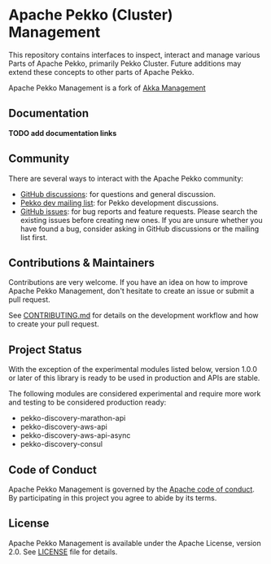 # Apache Pekko (Cluster) Management

This repository contains interfaces to inspect, interact and manage various Parts of Apache Pekko, primarily Pekko Cluster.
Future additions may extend these concepts to other parts of Apache Pekko.

Apache Pekko Management is a fork of [Akka Management](https://github.com/akka/akka-management)



Documentation
-------------

**TODO add documentation links**

Community
---------

There are several ways to interact with the Apache Pekko community:

- [GitHub discussions](https://github.com/apache/incubator-pekko-management/discussions): for questions and general discussion.
- [Pekko dev mailing list](https://lists.apache.org/list.html?dev@pekko.apache.org): for Pekko development discussions.
- [GitHub issues](https://github.com/apache/incubator-pekko-management/issues): for bug reports and feature requests. Please search the existing issues before creating new ones. If you are unsure whether you have found a bug, consider asking in GitHub discussions or the mailing list first.

Contributions & Maintainers
---------------------------

Contributions are very welcome. If you have an idea on how to improve Apache Pekko Management, don't hesitate to create an issue or submit a pull request.

See [CONTRIBUTING.md](https://github.com/apache/incubator-pekko-management/blob/main/CONTRIBUTING.md) for details on the development workflow and how to create your pull request.

Project Status
--------------

With the exception of the experimental modules listed below, version 1.0.0 or later of this library
is ready to be used in production and APIs are stable.

The following modules are considered experimental and require more work and testing to be considered production ready:

* pekko-discovery-marathon-api
* pekko-discovery-aws-api
* pekko-discovery-aws-api-async
* pekko-discovery-consul

Code of Conduct
---------------

Apache Pekko Management is governed by the [Apache code of conduct](https://www.apache.org/foundation/policies/conduct.html). By participating in this project you agree to abide by its terms.

License
-------

Apache Pekko Management is available under the Apache License, version 2.0. See [LICENSE](https://github.com/apache/incubator-pekko-management/blob/main/LICENSE) file for details.




